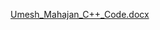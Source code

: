 [Umesh_Mahajan_C++_Code.docx](https://github.com/umesh1511/Testvagrant/files/10306410/Umesh_Mahajan_C%2B%2B_Code.docx)

